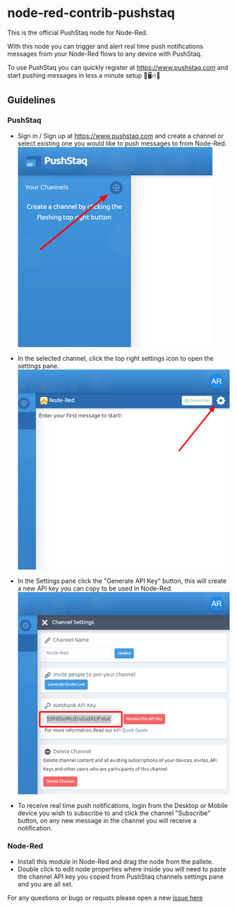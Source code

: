 # node-red-contrib-pushstaq

This is the official PushStaq node for Node-Red.

With this node you can trigger and alert real time push notifications messages from your Node-Red flows to any device with PushStaq.

To use PushStaq you can quickly register at https://www.pushstaq.com and start pushing messages in less a minute setup 📱🖥️🔥🚨

## Guidelines

### PushStaq

-   Sign in / Sign up at https://www.pushstaq.com and create a channel or select existing one you would like to push messages to from Node-Red.  
![pushstaq create a channel](pushstaq-node-red-create-channel.png)

-   In the selected channel, click the top right settings icon to open the settings pane.  
![pushstaq create a channel](pushstaq-node-red-settings-icon.png)

-   In the Settings pane click the "Generate API Key" button, this will create a new API key you can copy to be used in Node-Red.  
 ![pushstaq create a channel](pushstaq-node-red-settings-pane.png)

-   To receive real time push notifications, login from the Desktop or Mobile device you wish to subscribe to and click the channel "Subscribe" button, on any new message in the channel you will receive a notification.

### Node-Red

-   Install this module in Node-Red and drag the node from the pallete.
-   Double click to edit node properties where inside you will need to paste the channel API key you copied from PushStaq channels settings pane and you are all set.

For any questions or bugs or requsts please open a new [issue here](https://github.com/pantchox/node-red-contrib-pushstaq/issues/new)
